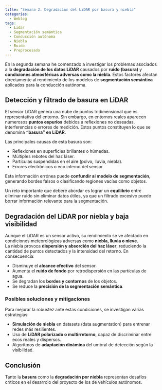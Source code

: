 ```yaml
---
title: "Semana 2. Degradación del LiDAR por basura y niebla"
categories:
  - Weblog
tags:
  - Lidar
  - Segmentación semántica
  - Conducción autónoma
  - Niebla
  - Ruido
  - Preprocesado
---
```


En la segunda semana he comenzado a investigar los problemas asociados a la **degradación de los datos LiDAR** causados por **ruido (basura)** y **condiciones atmosféricas adversas como la niebla**. 
Estos factores afectan directamente al rendimiento de los modelos de **segmentación semántica** aplicados para la conducción autónoma.

## Detección y filtrado de basura en LiDAR

El sensor LiDAR genera una nube de puntos tridimensional que  es representativa del entorno. Sin embargo, en entornos reales aparecen numerosos **puntos espurios** debidos a reflexiones no deseadas,
interferencias o errores de medición. Estos puntos constituyen lo que se denomina **“basura” en LiDAR**.

Las principales causas de esta basura son:
- Reflexiones en superficies brillantes o húmedas.  
- Múltiples rebotes del haz láser.  
- Partículas suspendidas en el aire (polvo, lluvia, niebla).  
- Errores electrónicos o eco interno del sensor.

Esta información errónea puede **confundir al modelo de segmentación**, generando bordes falsos o clasificando regiones vacías como objetos.

Un reto importante que deberé abordar es lograr un **equilibrio** entre eliminar ruido sin eliminar datos útiles, ya que un filtrado excesivo puede borrar información relevante para la segmentación.

## Degradación del LiDAR por niebla y baja visibilidad

Aunque el LiDAR es un sensor activo, su rendimiento se ve afectado en condiciones meteorológicas adversas como **niebla, lluvia o nieve**.  
La niebla provoca **dispersión y absorción del haz láser**, reduciendo la cantidad de puntos detectados y la intensidad del retorno. En consecuencia:
- Disminuye el **alcance efectivo** del sensor.  
- Aumenta el **ruido de fondo** por retrodispersión en las partículas de agua.  
- Se degradan los **bordes y contornos** de los objetos.  
- Se reduce la **precisión de la segmentación semántica**.

### Posibles soluciones y mitigaciones

Para mejorar la robustez ante estas condiciones, se investigan varias estrategias:
- **Simulación de niebla** en datasets (data augmentation) para entrenar redes más resilientes.   
- Uso de **LiDAR polarizado o multirretorno**, capaz de discriminar entre ecos reales y dispersos.  
- Algoritmos de **adaptación dinámica** del umbral de detección según la visibilidad.

## Conclusión

Tanto la **basura** como la **degradación por niebla** representan desafíos críticos en el desarrolo del proyecto de los de vehículos autónomos.  
